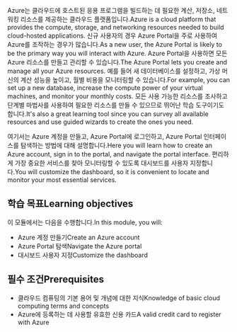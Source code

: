 <span data-ttu-id="9ca00-101">Azure는 클라우드에 호스트된 응용 프로그램을 빌드하는 데 필요한 계산, 저장소, 네트워킹 리소스를 제공하는 클라우드 플랫폼입니다.</span><span class="sxs-lookup"><span data-stu-id="9ca00-101">Azure is a cloud platform that provides the compute, storage, and networking resources needed to build cloud-hosted applications.</span></span> <span data-ttu-id="9ca00-102">신규 사용자의 경우 Azure Portal을 주로 사용하여 Azure를 조작하는 경우가 많습니다.</span><span class="sxs-lookup"><span data-stu-id="9ca00-102">As a new user, the Azure Portal is likely to be the primary way you will interact with Azure.</span></span> <span data-ttu-id="9ca00-103">Azure Portal을 사용하면 모든 Azure 리소스를 만들고 관리할 수 있습니다.</span><span class="sxs-lookup"><span data-stu-id="9ca00-103">The Azure Portal lets you create and manage all your Azure resources.</span></span> <span data-ttu-id="9ca00-104">예를 들어 새 데이터베이스를 설정하고, 가상 머신의 계산 성능을 높이고, 월별 비용을 모니터링할 수 있습니다.</span><span class="sxs-lookup"><span data-stu-id="9ca00-104">For example, you can set up a new database, increase the compute power of your virtual machines, and monitor your monthly costs.</span></span> <span data-ttu-id="9ca00-105">모든 사용 가능한 리소스를 조사하고 단계별 마법사를 사용하여 필요한 리소스를 만들 수 있으므로 뛰어난 학습 도구이기도 합니다.</span><span class="sxs-lookup"><span data-stu-id="9ca00-105">It's also a great learning tool since you can survey all available resources and use guided wizards to create the ones you need.</span></span>

<span data-ttu-id="9ca00-106">여기서는 Azure 계정을 만들고, Azure Portal에 로그인하고, Azure Portal 인터페이스를 탐색하는 방법에 대해 설명합니다.</span><span class="sxs-lookup"><span data-stu-id="9ca00-106">Here you will learn how to create an Azure account, sign in to the portal, and navigate the portal interface.</span></span> <span data-ttu-id="9ca00-107">편리하게 가장 중요한 서비스를 찾아 모니터링할 수 있도록 대시보드를 사용자 지정합니다.</span><span class="sxs-lookup"><span data-stu-id="9ca00-107">You will customize the dashboard, so it is convenient to locate and monitor your most essential services.</span></span>

## <a name="learning-objectives"></a><span data-ttu-id="9ca00-108">학습 목표</span><span class="sxs-lookup"><span data-stu-id="9ca00-108">Learning objectives</span></span>

<span data-ttu-id="9ca00-109">이 모듈에서는 다음을 수행합니다.</span><span class="sxs-lookup"><span data-stu-id="9ca00-109">In this module, you will:</span></span>

- <span data-ttu-id="9ca00-110">Azure 계정 만들기</span><span class="sxs-lookup"><span data-stu-id="9ca00-110">Create an Azure account</span></span>
- <span data-ttu-id="9ca00-111">Azure Portal 탐색</span><span class="sxs-lookup"><span data-stu-id="9ca00-111">Navigate the Azure portal</span></span>
- <span data-ttu-id="9ca00-112">대시보드 사용자 지정</span><span class="sxs-lookup"><span data-stu-id="9ca00-112">Customize the dashboard</span></span>

## <a name="prerequisites"></a><span data-ttu-id="9ca00-113">필수 조건</span><span class="sxs-lookup"><span data-stu-id="9ca00-113">Prerequisites</span></span>

- <span data-ttu-id="9ca00-114">클라우드 컴퓨팅의 기본 용어 및 개념에 대한 지식</span><span class="sxs-lookup"><span data-stu-id="9ca00-114">Knowledge of basic cloud computing terms and concepts</span></span>
- <span data-ttu-id="9ca00-115">Azure에 등록하는 데 사용할 유효한 신용 카드</span><span class="sxs-lookup"><span data-stu-id="9ca00-115">A valid credit card to register with Azure</span></span>